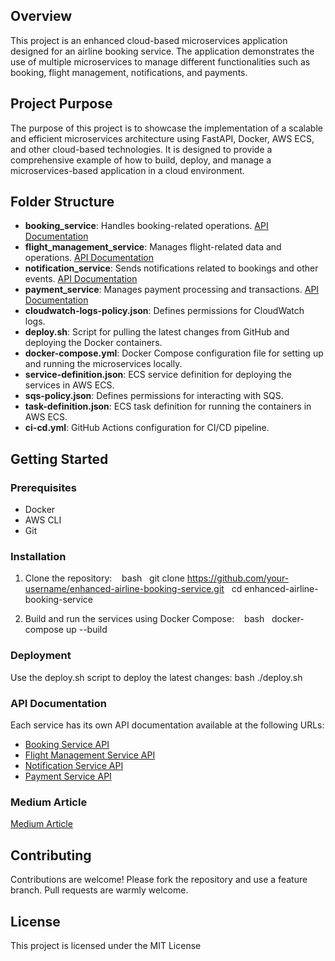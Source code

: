 ## Overview

This project is an enhanced cloud-based microservices application designed for an airline booking service. The application demonstrates the use of multiple microservices to manage different functionalities such as booking, flight management, notifications, and payments.

## Project Purpose

The purpose of this project is to showcase the implementation of a scalable and efficient microservices architecture using FastAPI, Docker, AWS ECS, and other cloud-based technologies. It is designed to provide a comprehensive example of how to build, deploy, and manage a microservices-based application in a cloud environment.

## Folder Structure

- **booking_service**: Handles booking-related operations. [API Documentation](http://18.219.238.65:80/docs)
- **flight_management_service**: Manages flight-related data and operations. [API Documentation](http://18.219.238.65:82/docs)
- **notification_service**: Sends notifications related to bookings and other events. [API Documentation](http://18.219.238.65:81/docs)
- **payment_service**: Manages payment processing and transactions. [API Documentation](http://18.219.238.65:84/docs)
- **cloudwatch-logs-policy.json**: Defines permissions for CloudWatch logs.
- **deploy.sh**: Script for pulling the latest changes from GitHub and deploying the Docker containers.
- **docker-compose.yml**: Docker Compose configuration file for setting up and running the microservices locally.
- **service-definition.json**: ECS service definition for deploying the services in AWS ECS.
- **sqs-policy.json**: Defines permissions for interacting with SQS.
- **task-definition.json**: ECS task definition for running the containers in AWS ECS.
- **ci-cd.yml**: GitHub Actions configuration for CI/CD pipeline.

## Getting Started

### Prerequisites

- Docker
- AWS CLI
- Git

### Installation

1. Clone the repository:
  
bash
  git clone https://github.com/your-username/enhanced-airline-booking-service.git
  cd enhanced-airline-booking-service


2. Build and run the services using Docker Compose:
  
bash
  docker-compose up --build


### Deployment

Use the deploy.sh script to deploy the latest changes:
bash
./deploy.sh


### API Documentation

Each service has its own API documentation available at the following URLs:
- [Booking Service API](http://18.219.238.65:80/docs)
- [Flight Management Service API](http://18.219.238.65:82/docs)
- [Notification Service API](http://18.219.238.65:81/docs)
- [Payment Service API](http://18.219.238.65:84/docs)

### Medium Article

[Medium Article](https://medium.com/@ndaniel275/improving-my-aws-cloud-based-airline-booking-service-from-prototype-to-production-c994bd578f0a)

## Contributing

Contributions are welcome! Please fork the repository and use a feature branch. Pull requests are warmly welcome.

## License

This project is licensed under the MIT License
